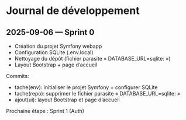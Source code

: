 # Journal de développement

## 2025-09-06 — Sprint 0
- Création du projet Symfony webapp
- Configuration SQLite (.env.local)
- Nettoyage du dépôt (fichier parasite « DATABASE_URL=sqlite: »)
- Layout Bootstrap + page d’accueil

Commits:
- tache(env): initialiser le projet Symfony + configurer SQLite
- tache(repo): supprimer le fichier parasite « DATABASE_URL=sqlite: »
- ajout(ui): layout Bootstrap et page d’accueil

Prochaine étape : Sprint 1 (Auth)
